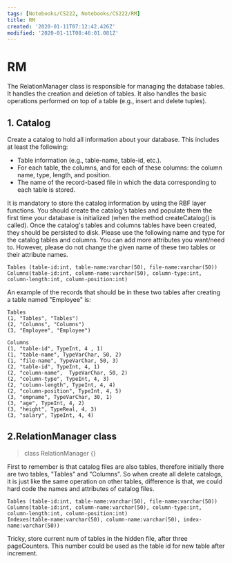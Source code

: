 ```yaml
---
tags: [Notebooks/CS222, Notebooks/CS222/RM]
title: RM
created: '2020-01-11T07:12:42.426Z'
modified: '2020-01-11T08:46:01.081Z'
---
```


# RM

The RelationManager class is responsible for managing the database tables. It handles the creation and deletion of tables. It also handles the basic operations performed on top of a table (e.g., insert and delete tuples).

## 1. Catalog
Create a catalog to hold all information about your database. This includes at least the following:

- Table information (e.g., table-name, table-id, etc.).
- For each table, the columns, and for each of these columns: the column name, type, length, and position.
- The name of the record-based file in which the data corresponding to each table is stored.

It is mandatory to store the catalog information by using the RBF layer functions. You should create the catalog's tables and populate them the first time your database is initialized (when the method createCatalog() is called). Once the catalog's tables and columns tables have been created, they should be persisted to disk. Please use the following name and type for the catalog tables and columns. You can add more attributes you want/need to. However, please do not change the given name of these two tables or their attribute names.

```
Tables (table-id:int, table-name:varchar(50), file-name:varchar(50))
Columns(table-id:int, column-name:varchar(50), column-type:int, column-length:int, column-position:int)
```

An example of the records that should be in these two tables after creating a table named "Employee" is:

```
Tables 
(1, "Tables", "Tables")
(2, "Columns", "Columns")
(3, "Employee", "Employee")

Columns
(1, "table-id", TypeInt, 4 , 1)
(1, "table-name", TypeVarChar, 50, 2)
(1, "file-name", TypeVarChar, 50, 3)
(2, "table-id", TypeInt, 4, 1)
(2, "column-name",  TypeVarChar, 50, 2)
(2, "column-type", TypeInt, 4, 3)
(2, "column-length", TypeInt, 4, 4)
(2, "column-position", TypeInt, 4, 5)
(3, "empname", TypeVarChar, 30, 1)
(3, "age", TypeInt, 4, 2)
(3, "height", TypeReal, 4, 3)
(3, "salary", TypeInt, 4, 4)
```

## 2.RelationManager class

> class RelationManager {}

First to remember is that catalog files are also tables, therefore initially there are two tables, "Tables" and "Columns". So when create all delete catalogs, it is just like the same operation on other tables, difference is that, we could hard code the names and attributes of catalog files.
```
Tables (table-id:int, table-name:varchar(50), file-name:varchar(50))
Columns(table-id:int, column-name:varchar(50), column-type:int, column-length:int, column-position:int)
Indexes(table-name:varchar(50), column-name:varchar(50), index-name:varchar(50))
```

Tricky, store current num of tables in the hidden file, after three pageCounters. This number could be used as the table id for new table after increment.











